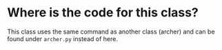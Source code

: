 # Where is the code for this class?

This class uses the same command as another class (archer) and can be found under `archer.py` instead of here.